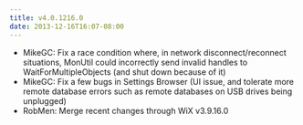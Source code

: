 ```yaml
---
title: v4.0.1216.0
date: 2013-12-16T16:07-08:00
---
```

* MikeGC: Fix a race condition where, in network disconnect/reconnect situations, MonUtil could incorrectly send invalid handles to WaitForMultipleObjects (and shut down because of it)
* MikeGC: Fix a few bugs in Settings Browser (UI issue, and tolerate more remote database errors such as remote databases on USB drives being unplugged)
* RobMen: Merge recent changes through WiX v3.9.16.0